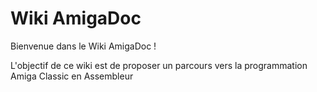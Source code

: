 <!-- TITLE: Home -->
<!-- SUBTITLE: Accueil du wiki -->

# Wiki AmigaDoc
Bienvenue dans le Wiki AmigaDoc !

L'objectif de ce wiki est de proposer un parcours vers la programmation Amiga Classic en Assembleur